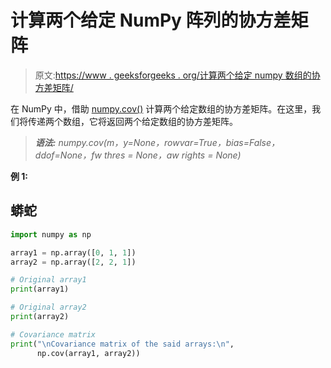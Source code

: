# 计算两个给定 NumPy 阵列的协方差矩阵

> 原文:[https://www . geeksforgeeks . org/计算两个给定 numpy 数组的协方差矩阵/](https://www.geeksforgeeks.org/compute-the-covariance-matrix-of-two-given-numpy-arrays/)

在 NumPy 中，借助 [numpy.cov()](https://www.geeksforgeeks.org/python-numpy-cov-function/) 计算两个给定数组的协方差矩阵。在这里，我们将传递两个数组，它将返回两个给定数组的协方差矩阵。

> ***语法:** numpy.cov(m，y=None，rowvar=True，bias=False，ddof=None，fw thres = None，aw rights = None)*

**例 1:**

## 蟒蛇

```py
import numpy as np

array1 = np.array([0, 1, 1])
array2 = np.array([2, 2, 1])

# Original array1
print(array1)

# Original array2
print(array2)

# Covariance matrix
print("\nCovariance matrix of the said arrays:\n",
      np.cov(array1, array2))
```